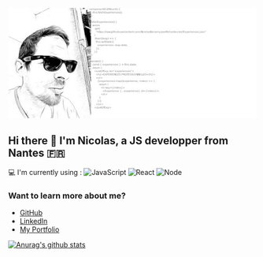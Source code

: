 ![Cover](https://github.com/NicolasBonamy/NicolasBonamy/blob/main/NBo.jpg)

## Hi there 👋 I'm Nicolas, a JS developper from Nantes 🇫🇷

💻 I'm currently using : ![JavaScript](https://img.shields.io/badge/JavaScript-yellow) ![React](https://img.shields.io/badge/React-blue) ![Node](https://img.shields.io/badge/Node-green)

### Want to learn more about me?

* [GitHub](https://github.com/NicolasBonamy)
* [LinkedIn](https://www.linkedin.com/in/nicolas-bonamy/)
* [My Portfolio](https://portfolio-nicolas-bonamy.netlify.app/)

[![Anurag's github stats](https://github-readme-stats.vercel.app/api?username=NicolasBonamy)](https://github.com/anuraghazra/github-readme-stats)
